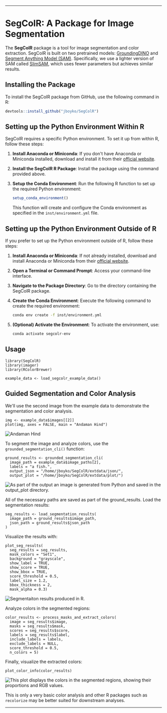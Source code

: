 ------------------------------------------------------------------------

# SegColR: A Package for Image Segmentation

The **SegColR** package is a tool for image segmentation and color extraction. SegColR is built on two pretrained models: [GroundingDINO](https://github.com/IDEA-Research/GroundingDINO) and [Segment Anything Model (SAM)](https://github.com/facebookresearch/segment-anything). Specifically, we use a lighter version of SAM called [SlimSAM](https://github.com/czg1225/SlimSAM), which uses fewer parameters but achieves similar results.

## Installing the Package

To install the SegColR package from GitHub, use the following command in R:

``` r
devtools::install_github("jboyko/SegColR")
```

## Setting up the Python Environment Within R

SegColR requires a specific Python environment.
To set it up from within R, follow these steps:

1.  **Install Anaconda or Miniconda**: If you don't have Anaconda or Miniconda installed, download and install it from their [official website](https://docs.conda.io/en/latest/miniconda.html).

2.  **Install the SegColR R Package**: Install the package using the command provided above.

3.  **Setup the Conda Environment**: Run the following R function to set up the required Python environment:

    ``` r
    setup_conda_environment()
    ```

    This function will create and configure the Conda environment as specified in the `inst/environment.yml` file.

## Setting up the Python Environment Outside of R

If you prefer to set up the Python environment outside of R, follow these steps:

1.  **Install Anaconda or Miniconda**: If not already installed, download and install Anaconda or Miniconda from their [official website](https://docs.conda.io/en/latest/miniconda.html).

2.  **Open a Terminal or Command Prompt**: Access your command-line interface.

3.  **Navigate to the Package Directory**: Go to the directory containing the SegColR package.

4.  **Create the Conda Environment**: Execute the following command to create the required environment:

    ``` bash
    conda env create -f inst/environment.yml
    ```

5.  **(Optional) Activate the Environment**: To activate the environment, use:

    ``` bash
    conda activate segcolr-env
    ```

## Usage

```
library(SegColR)
library(imager)
library(RColorBrewer)

example_data <- load_segcolr_example_data()
```

## Guided Segmentation and Color Analysis

We'll use the second image from the example data to demonstrate the segmentation and color analysis.

```
img <- example_data$images[[2]]
plot(img, axes = FALSE, main = "Andaman Hind")
```
![Andaman Hind](https://i.imgur.com/MzAmPR2.jpeg)

To segment the image and analyze colors, use the `grounded_segmentation_cli()` function:

```
ground_results <- grounded_segmentation_cli(
  image_path = example_data$image_paths[2],
  labels = "a fish.",
  output_json = "/home/jboyko/SegColR/extdata/json/",
  output_plot = "/home/jboyko/SegColR/extdata/plot/")
```
![As part of the output an image is generated from Python and saved in the output_plot directory.](https://i.imgur.com/G1S5Vqz.png)


All of the necessary paths are saved as part of the ground_results. Load the segmentation results:

```
seg_results <- load_segmentation_results(
  image_path = ground_results$image_path,
  json_path = ground_results$json_path
)
```

Visualize the results with:

```
plot_seg_results(
  seg_results = seg_results,
  mask_colors = "Set1",
  background = "grayscale",
  show_label = TRUE,
  show_score = TRUE,
  show_bbox = TRUE,
  score_threshold = 0.5,
  label_size = 1.2,
  bbox_thickness = 2,
  mask_alpha = 0.3)
```
![Segmentaiton results produced in R.](https://i.imgur.com/8e2BWbg.png)

Analyze colors in the segmented regions:

```
color_results <- process_masks_and_extract_colors(
  image = seg_results$image,
  masks = seg_results$mask,
  scores = seg_results$score,
  labels = seg_results$label,
  include_labels = labels,
  exclude_labels = NULL,
  score_threshold = 0.5,
  n_colors = 5)
```

Finally, visualize the extracted colors:

```
plot_color_info(color_results)
```

![This plot displays the colors in the segmented regions, showing their proportions and RGB values.](https://i.imgur.com/mxe4DNO.png)

This is only a very basic color analysis and other R packages such as `recolorize` may be better suited for downstream analyses. 

---
